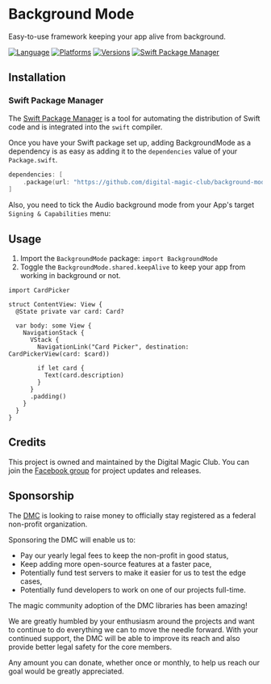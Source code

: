 # Background Mode

Easy-to-use framework keeping your app alive from background.

[![Language](https://img.shields.io/badge/Language-SwiftUI-purple?style=flat-square)](https://img.shields.io/badge/Language-SwiftUI-purple?style=flat-square)
[![Platforms](https://img.shields.io/badge/Platforms-iOS-yellowgreen?style=flat-square)](https://img.shields.io/badge/Platforms-iOS-yellowgreen?style=flat-square)
[![Versions](https://img.shields.io/badge/Versions-14.0-blue?style=flat-square)](https://img.shields.io/badge/Versions-14.0-blue?style=flat-square)
[![Swift Package Manager](https://img.shields.io/badge/Swift_Package_Manager-compatible-orange?style=flat-square)](https://img.shields.io/badge/Swift_Package_Manager-compatible-orange?style=flat-square)

## Installation

### Swift Package Manager

The [Swift Package Manager](https://swift.org/package-manager/) is a tool for automating the distribution of Swift code and is integrated into the `swift` compiler.

Once you have your Swift package set up, adding BackgroundMode as a dependency is as easy as adding it to the `dependencies` value of your `Package.swift`.

```swift
dependencies: [
    .package(url: "https://github.com/digital-magic-club/background-mode.git", .upToNextMajor(from: "1.0.0"))
]
```

Also, you need to tick the Audio background mode from your App's target `Signing & Capabilities` menu:


## Usage

1. Import the `BackgroundMode` package: `import BackgroundMode`
1. Toggle the `BackgroundMode.shared.keepAlive` to keep your app from working in background or not.

```
import CardPicker

struct ContentView: View {
  @State private var card: Card?

  var body: some View {
    NavigationStack {
      VStack {
        NavigationLink("Card Picker", destination: CardPickerView(card: $card))

        if let card {
          Text(card.description)
        }
      }
      .padding()
    }
  }
}
```

## Credits

This project is owned and maintained by the Digital Magic Club. You can join the [Facebook group](https://www.facebook.com/groups/digitalmagicclub) for project updates and releases.

## Sponsorship

The [DMC](https://github.com/sponsors/digital-magic-club) is looking to raise money to officially stay registered as a federal non-profit organization.

Sponsoring the DMC will enable us to:
- Pay our yearly legal fees to keep the non-profit in good status,
- Keep adding more open-source features at a faster pace,
- Potentially fund test servers to make it easier for us to test the edge cases,
- Potentially fund developers to work on one of our projects full-time.

The magic community adoption of the DMC libraries has been amazing!

We are greatly humbled by your enthusiasm around the projects and want to continue to do everything we can to move the needle forward. With your continued support, the DMC will be able to improve its reach and also provide better legal safety for the core members.

Any amount you can donate, whether once or monthly, to help us reach our goal would be greatly appreciated.
